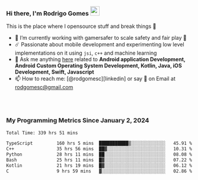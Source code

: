 
### Hi there, I'm Rodrigo Gomes <img src="https://media.giphy.com/media/hvRJCLFzcasrR4ia7z/giphy.gif" width="25px">
This is the place where I opensource stuff and break things 🤣
- 🔭 I’m currently working with gamersafer to scale safety and fair play 💜
- ☄️ Passionate about mobile development and experimenting low level implementations on it using `jsi`, `c++` and machine learning
- 💬 Ask me anything [here](https://github.com/rodgomesc/rodgomesc/issues) related to <b>Android application Development, Android Custom Operating System Development, Kotlin, Java, iOS Development, Swift, Javascript</b>
- 📫 How to reach me: [@rodgomesc][linkedin] or say 👋 on Email at [rodgomesc@gmail.com](mailto:rodgomesc@gmail.com)


<br/>

<!-- 
<picture>
  <img src="/github-metrics.svg" alt="Metrics">
</picture>
-->

</br>

### My Programming Metrics Since January 2, 2024 


<!--START_SECTION:waka-->

```txt
Total Time: 339 hrs 51 mins

TypeScript         160 hrs 5 mins  ███████████▒░░░░░░░░░░░░░   45.91 %
C++                35 hrs 56 mins  ██▓░░░░░░░░░░░░░░░░░░░░░░   10.31 %
Python             28 hrs 11 mins  ██░░░░░░░░░░░░░░░░░░░░░░░   08.08 %
Bash               25 hrs 11 mins  █▓░░░░░░░░░░░░░░░░░░░░░░░   07.22 %
Kotlin             21 hrs 19 mins  █▓░░░░░░░░░░░░░░░░░░░░░░░   06.12 %
C                  9 hrs 59 mins   ▓░░░░░░░░░░░░░░░░░░░░░░░░   02.86 %
```

<!--END_SECTION:waka-->
